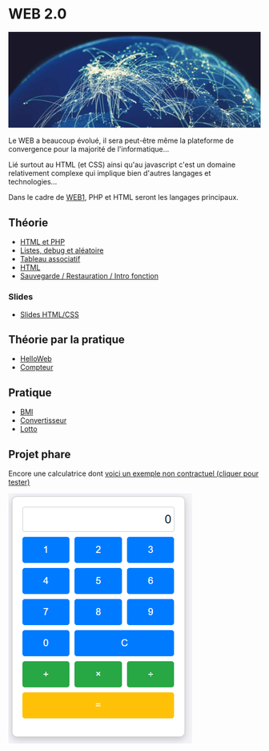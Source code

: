 # WEB 2.0

![web.webp](assets/web.webp)

Le WEB a beaucoup évolué, il sera peut-être même la plateforme de convergence pour
la majorité de l'informatique...

Lié surtout au HTML (et CSS) ainsi qu'au javascript c'est un domaine relativement
complexe qui implique bien d'autres langages et technologies...

Dans le cadre de [WEB1](#web-20), PHP et HTML seront les langages principaux.

## Théorie

- [HTML et PHP](../supports/html-php.md)
- [Listes, debug et aléatoire](../supports/php-array-random.md)
- [Tableau associatif](../supports/php-array2.md)
- [HTML](../supports/html.md)
- [Sauvegarde / Restauration / Intro fonction](../supports/php-json-func.md)

### Slides
- <a href="/msig24/slides/html0/index.html">Slides HTML/CSS</a>

## Théorie par la pratique
- [HelloWeb](../activites/helloWEB/README.md)
- [Compteur](/activites/compteur/README.md)

## Pratique
- [BMI](../activites/bmi/README.md)
- [Convertisseur](../activites/convertisseur/README.md)
- [Lotto](../activites/lotto/README.md)

## Projet phare
Encore une calculatrice dont [voici un exemple non contractuel (cliquer pour tester)](https://msig.section-inf.ch/calc.php)

![calc.png](assets/calc.png)